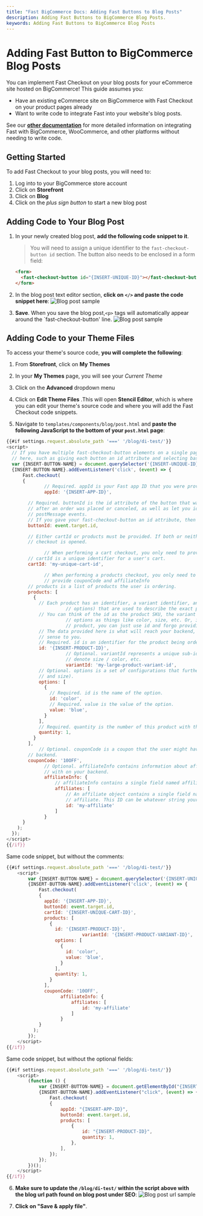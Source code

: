 ```yaml
---
title: "Fast BigCommerce Docs: Adding Fast Buttons to Blog Posts"
description: Adding Fast Buttons to BigCommerce Blog Posts.
keywords: Adding Fast Buttons to BigCommerce Blog Posts
---
```


# Adding Fast Button to BigCommerce Blog Posts

You can implement Fast Checkout on your blog posts for your eCommerce site hosted on
BigCommerce! This guide assumes you:

- Have an existing eCommerce site on BigCommerce with Fast Checkout on your product
  pages already
- Want to write code to integrate Fast into your website's blog posts.

See our
[**other documentation**](https://fast.co/docs) for more detailed information on integrating Fast with
BigCommerce, WooCommerce, and other platforms without needing to write code.

## Getting Started

To add Fast Checkout to your blog posts, you will need to:

1. Log into to your BigCommerce store account
2. Click on **Storefront**
3. Click on **Blog**
4. Click on the _plus sign button_ to start a new blog post

## Adding Code to Your Blog Post

1. In your newly created blog post, **add the following code snippet to it**.

   > You will need to assign a unique identifier to the `fast-checkout-button id` section. The button also needs to be enclosed in a form field:

   ```html
   <form>
     <fast-checkout-button id="{INSERT-UNIQUE-ID}"></fast-checkout-button>
   </form>
   ```

2. In the blog post text editor section, **click on `</>` and paste the code snippet here**:
   ![Blog post sample](images/blog_post1.png)

3. **Save**. When you save the blog post,`<p>` tags will automatically appear around the `fast-checkout-button' line.
   ![Blog post sample](images/blog_post2.png)

## Adding Code to your Theme Files

To access your theme's source code, **you will complete the following**:

1. From **Storefront**, click on **My Themes**

2. In your **My Themes** page, you will see your _Current Theme_

3. Click on the **Advanced** dropdown menu

4. Click on **Edit Theme Files** .This will open **Stencil Editor**, which is where you can edit your theme's source code and where you will add the Fast Checkout code snippets.

5. Navigate to `templates/components/blog/post.html` and **paste the following JavaScript to the bottom of your `post.html` page**:

```javascript
{{#if settings.request.absolute_path '===' '/blog/di-test/'}}
<script>
  // If you have multiple fast-checkout-button elements on a single page, you'll want to use a more specific selector
  // here, such as giving each button an id attribute and selecting based off of that.
  var {INSERT-BUTTON-NAME} = document.querySelector('{INSERT-UNIQUE-ID}');
  {INSERT-BUTTON-NAME}.addEventListener('click', (event) => {
      Fast.checkout(
      {
              // Required. appId is your Fast app ID that you were provided during seller onboarding.
              appId: '{INSERT-APP-ID}',

        // Required. buttonId is the id attribute of the button that was clicked
        // after an order was placed or canceled, as well as let you identify which button was clicked when listening for
        // postMessage events.
        // If you gave your fast-checkout-button an id attribute, then you can just use event.target.id here.
        buttonId: event.target.id,

        // Either cartId or products must be provided. If both or neither are provided, an error will be thrown before
        // checkout is opened.

              // When performing a cart checkout, you only need to provide buttonId and cartId.
        // cartId is a unique identifier for a user's cart.
        cartId: 'my-unique-cart-id',

              // When performing a products checkout, you only need to provide buttonId and products. You can also optionally
              // provide couponCode and affiliateInfo
        // products is a list of products the user is ordering.
        products: [
          {
            // Each product has an identifier, a variant identifier, and, optionally, a set of configurations (called
                      // options) that are used to describe the exact product being ordered.
            // You can think of the id as the product SKU, the variant ID as a sub-identifier to the product, and the
                      // options as things like color, size, etc. Or, if your product identifiers already define exactly one
                      // product, you can just use id and forgo providing options.
            // The data provided here is what will reach your backend, so describe your products however makes the most
            // sense to you.
            // Required. id is an identifier for the product being ordered
            id: '{INSERT-PRODUCT-ID}',
                      // Optional. variantId represents a unique sub-idenfifier for this product. These are sometimes used to
                      // denote size / color, etc.
                      variantId: 'my-large-product-variant-id',
            // Optional. options is a set of configurations that further describe the product being ordered (e.g. color
            // and size).
            options: [
              {
                // Required. id is the name of the option.
                id: 'color',
                // Required. value is the value of the option.
                value: 'blue',
              }
            ],
            // Required. quantity is the number of this product with these configurations being ordered.
            quantity: 1,
          }
        ],
            // Optional. couponCode is a coupon that the user might have entered that you would like to pass on to your
        // backend.
        couponCode: '10OFF',
              // Optional. affiliateInfo contains information about affiliates that you would like to attribute this purchase
              // with on your backend.
              affiliateInfo: {
                  // affiliateInfo contains a single field named affiliates, that is an array of affiliate objects.
                  affiliates: [
                      // An affiliate object contains a single field named id, which is a unique identifier associated with this
                      // affiliate. This ID can be whatever string your system is prepared to interpret.
                      id: 'my-affiliate'
                  ]
              }
      }
    );
  });
</script>
{{/if}}
```

Same code snippet, but without the comments:

```javascript
{{#if settings.request.absolute_path '===' '/blog/di-test/'}}
    <script>
        var {INSERT-BUTTON-NAME} = document.querySelector('{INSERT-UNIQUE-ID}');
        {INSERT-BUTTON-NAME}.addEventListener('click', (event) => {
            Fast.checkout(
            {
              appId: '{INSERT-APP-ID}',
              buttonId: event.target.id,
              cartId: '{INSERT-UNIQUE-CART-ID}',
              products: [
                {
                  id: '{INSERT-PRODUCT-ID}',
                            variantId: '{INSERT-PRODUCT-VARIANT-ID}',
                  options: [
                    {
                      id: 'color',
                      value: 'blue',
                    }
                  ],
                  quantity: 1,
                }
              ],
              couponCode: '10OFF',
                    affiliateInfo: {
                        affiliates: [
                            id: 'my-affiliate'
                        ]
                    }
            }
          );
        });
    </script>
{{/if}}
```

Same code snippet, but without the optional fields:

```javascript
{{#if settings.request.absolute_path '===' '/blog/di-test/'}}
    <script>
    	(function () {
            var {INSERT-BUTTON-NAME} = document.getElementById("{INSERT-UNIQUE-ID}");
            {INSERT-BUTTON-NAME}.addEventListener("click", (event) => {
            	Fast.checkout(
                {
	    			appId: "{INSERT-APP-ID}",
            	    buttonId: event.target.id,
            	    products: [
                        {
                            id: "{INSERT-PRODUCT-ID}",
                            quantity: 1,
                        },
         			],
        		});
        	});
        })();
    </script>
{{/if}}
```

6. **Make sure to update the `/blog/di-test/` within the script above with the blog url path found on blog post under SEO**:
   ![Blog post url sample](images/blog_post_url.png)

7. **Click on "Save & apply file"**.
